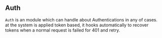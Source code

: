 ## Auth

`Auth` is an module which can handle about Authentications in any of cases.  
at the system is applied token based, it hooks automatically to recover tokens when a normal request is failed for 401 and retry.
